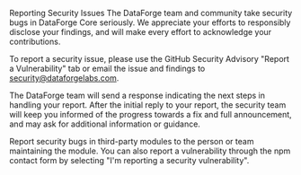 Reporting Security Issues
The DataForge team and community take security bugs in DataForge Core seriously. We appreciate your efforts to responsibly disclose your findings, and will make every effort to acknowledge your contributions.

To report a security issue, please use the GitHub Security Advisory "Report a Vulnerability" tab or email the issue and findings to security@dataforgelabs.com.

The DataForge team will send a response indicating the next steps in handling your report. After the initial reply to your report, the security team will keep you informed of the progress towards a fix and full announcement, and may ask for additional information or guidance.

Report security bugs in third-party modules to the person or team maintaining the module. You can also report a vulnerability through the npm contact form by selecting "I'm reporting a security vulnerability".
